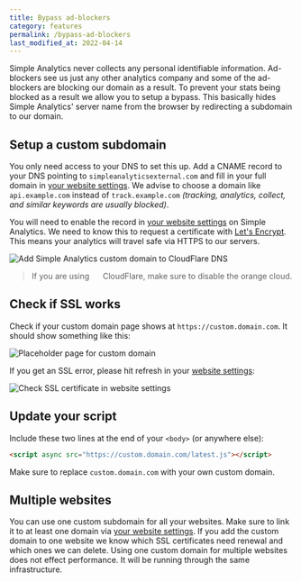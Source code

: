 ```yaml
---
title: Bypass ad-blockers
category: features
permalink: /bypass-ad-blockers
last_modified_at: 2022-04-14
---
```


Simple Analytics never collects any personal identifiable information. Ad-blockers see us just any other analytics company and some of the ad-blockers are blocking our domain as a result. To prevent your stats being blocked as a result we allow you to setup a bypass. This basically hides Simple Analytics' server name from the browser by redirecting a subdomain to our domain.

## Setup a custom subdomain

You only need access to your DNS to set this up. Add a CNAME record to your DNS pointing to `simpleanalyticsexternal.com` and fill in your full domain in [your website settings](https://simpleanalytics.com/select-website/settings#bypass-ad-blockers). We advise to choose a domain like `api.example.com` instead of `track.example.com` _(tracking, analytics, collect, and similar keywords are usually blocked)_.

You will need to enable the record in [your website settings](https://simpleanalytics.com/select-website/settings#bypass-ad-blockers) on Simple Analytics. We need to know this to request a certificate with <a href="https://letsencrypt.org/" target="_blank">Let's Encrypt</a>. This means your analytics will travel safe via HTTPS to our servers.

<img class="border" src="/images/cloudflare-dns-custom-domain.png" alt="Add Simple Analytics custom domain to CloudFlare DNS">

> If you are using <img src="https://cdn.simpleanalytics.com/images/cloudflare-icon.png" style="height: 10px; margin: 0 3px;" alt=""> CloudFlare, make sure to disable the orange cloud.

## Check if SSL works

Check if your custom domain page shows at `https://custom.domain.com`. It should show something like this:

<img class="border" src="https://assets.simpleanalytics.com/docs/custom-domain/custom-domain-page.png" alt="Placeholder page for custom domain">

If you get an SSL error, please hit refresh in your [website settings](https://simpleanalytics.com/select-website/settings#bypass-ad-blockers):

<img class="border" src="https://assets.simpleanalytics.com/docs/custom-domain/check-ssl-certificate.png" alt="Check SSL certificate in website settings">

## Update your script

Include these two lines at the end of your `<body>` (or anywhere else):

<!-- prettier-ignore -->
```html
<script async src="https://custom.domain.com/latest.js"></script>
```

Make sure to replace `custom.domain.com` with your own custom domain.

## Multiple websites

You can use one custom subdomain for all your websites. Make sure to link it to at least one domain via [your website settings](https://simpleanalytics.com/select-website/settings#bypass-ad-blockers). If you add the custom domain to one website we know which SSL certificates need renewal and which ones we can delete. Using one custom domain for multiple websites does not effect performance. It will be running through the same infrastructure.
